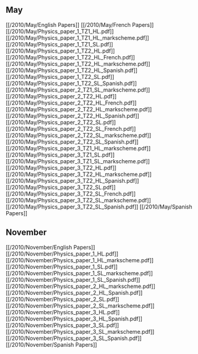 
## May
[[/2010/May/English Papers]]
[[/2010/May/French Papers]]
[[/2010/May/Physics_paper_1_TZ1_HL.pdf]]
[[/2010/May/Physics_paper_1_TZ1_HL_markscheme.pdf]]
[[/2010/May/Physics_paper_1_TZ1_SL.pdf]]
[[/2010/May/Physics_paper_1_TZ2_HL.pdf]]
[[/2010/May/Physics_paper_1_TZ2_HL_French.pdf]]
[[/2010/May/Physics_paper_1_TZ2_HL_markscheme.pdf]]
[[/2010/May/Physics_paper_1_TZ2_HL_Spanish.pdf]]
[[/2010/May/Physics_paper_1_TZ2_SL.pdf]]
[[/2010/May/Physics_paper_1_TZ2_SL_Spanish.pdf]]
[[/2010/May/Physics_paper_2_TZ1_SL_markscheme.pdf]]
[[/2010/May/Physics_paper_2_TZ2_HL.pdf]]
[[/2010/May/Physics_paper_2_TZ2_HL_French.pdf]]
[[/2010/May/Physics_paper_2_TZ2_HL_markscheme.pdf]]
[[/2010/May/Physics_paper_2_TZ2_HL_Spanish.pdf]]
[[/2010/May/Physics_paper_2_TZ2_SL.pdf]]
[[/2010/May/Physics_paper_2_TZ2_SL_French.pdf]]
[[/2010/May/Physics_paper_2_TZ2_SL_markscheme.pdf]]
[[/2010/May/Physics_paper_2_TZ2_SL_Spanish.pdf]]
[[/2010/May/Physics_paper_3_TZ1_HL_markscheme.pdf]]
[[/2010/May/Physics_paper_3_TZ1_SL.pdf]]
[[/2010/May/Physics_paper_3_TZ1_SL_markscheme.pdf]]
[[/2010/May/Physics_paper_3_TZ2_HL.pdf]]
[[/2010/May/Physics_paper_3_TZ2_HL_markscheme.pdf]]
[[/2010/May/Physics_paper_3_TZ2_HL_Spanish.pdf]]
[[/2010/May/Physics_paper_3_TZ2_SL.pdf]]
[[/2010/May/Physics_paper_3_TZ2_SL_French.pdf]]
[[/2010/May/Physics_paper_3_TZ2_SL_markscheme.pdf]]
[[/2010/May/Physics_paper_3_TZ2_SL_Spanish.pdf]]
[[/2010/May/Spanish Papers]]

## November
[[/2010/November/English Papers]]
[[/2010/November/Physics_paper_1_HL.pdf]]
[[/2010/November/Physics_paper_1_HL_markscheme.pdf]]
[[/2010/November/Physics_paper_1_SL.pdf]]
[[/2010/November/Physics_paper_1_SL_markscheme.pdf]]
[[/2010/November/Physics_paper_1_SL_Spanish.pdf]]
[[/2010/November/Physics_paper_2_HL_markscheme.pdf]]
[[/2010/November/Physics_paper_2_HL_Spanish.pdf]]
[[/2010/November/Physics_paper_2_SL.pdf]]
[[/2010/November/Physics_paper_2_SL_markscheme.pdf]]
[[/2010/November/Physics_paper_3_HL.pdf]]
[[/2010/November/Physics_paper_3_HL_Spanish.pdf]]
[[/2010/November/Physics_paper_3_SL.pdf]]
[[/2010/November/Physics_paper_3_SL_markscheme.pdf]]
[[/2010/November/Physics_paper_3_SL_Spanish.pdf]]
[[/2010/November/Spanish Papers]]
